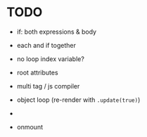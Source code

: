 
# TODO
- if: both expressions & body
- each and if together


- no loop index variable?
- root attributes
- multi tag / js compiler
- object loop (re-render with `.update(true)`)
- <yield>
- onmount

